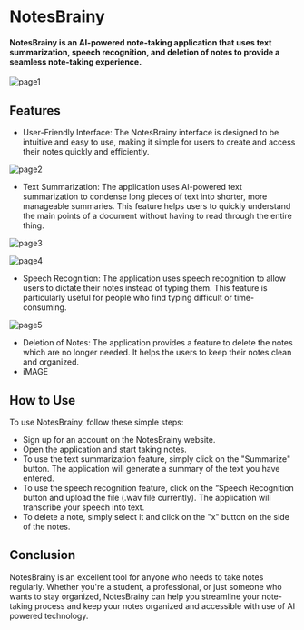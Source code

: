 # NotesBrainy

#### NotesBrainy is an AI-powered note-taking application that uses text summarization, speech recognition, and deletion of notes to provide a seamless note-taking experience.

![page1](https://github.com/AmeenUrRehman/NotesBrainy/assets/83868776/284f2d7b-72dc-4dc1-b017-09d2783ba80c)

## Features
-  User-Friendly Interface: The NotesBrainy interface is designed to be intuitive and easy to use, making it simple for users to create and access their notes quickly and efficiently.

![page2](https://github.com/AmeenUrRehman/NotesBrainy/assets/83868776/01b40dc3-4508-4ea4-8db2-9c73e99a3202)

- Text Summarization: The application uses AI-powered text summarization to condense long pieces of text into shorter, more manageable summaries. This feature helps users to quickly understand the main points of a document without having to read through the entire thing.

![page3](https://github.com/AmeenUrRehman/NotesBrainy/assets/83868776/2a5ace59-bdd2-4f47-9411-5ca5b7598020)

![page4](https://github.com/AmeenUrRehman/NotesBrainy/assets/83868776/ce2b2551-8dc1-44bb-ba3a-9371efe0a22f)

- Speech Recognition: The application uses speech recognition to allow users to dictate their notes instead of typing them. This feature is particularly useful for people who find typing difficult or time-consuming.

![page5](https://github.com/AmeenUrRehman/NotesBrainy/assets/83868776/cb9317ac-0b45-4bef-b244-4852009e9332)

- Deletion of Notes: The application provides a feature to delete the notes which are no longer needed. It helps the users to keep their notes clean and organized.
- iMAGE 

## How to Use

To use NotesBrainy, follow these simple steps:

- Sign up for an account on the NotesBrainy website.
- Open the application and start taking notes.
- To use the text summarization feature, simply click on the "Summarize" button. The application will generate a summary of the text you have entered.
- To use the speech recognition feature, click on the “Speech Recognition button and upload the file (.wav file currently). The application will transcribe your speech into text.
- To delete a note, simply select it and click on the "x" button on the side of the notes.

## Conclusion 

NotesBrainy is an excellent tool for anyone who needs to take notes regularly. Whether you're a student, a professional, or just someone who wants to stay organized, NotesBrainy can help you streamline your note-taking process and keep your notes organized and accessible with use of AI powered technology.


